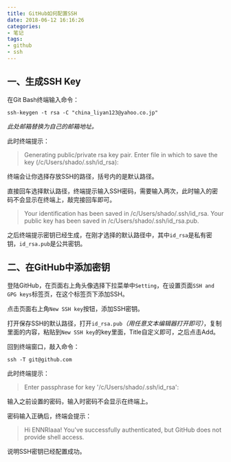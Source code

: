 ```yaml
---
title: GitHub如何配置SSH
date: 2018-06-12 16:16:26
categories:
- 笔记
tags:
- github
- ssh
---
```


## 一、生成SSH Key

在Git Bash终端输入命令：
```shell
ssh-keygen -t rsa -C "china_liyan123@yahoo.co.jp"
```

*此处邮箱替换为自己的邮箱地址。*

此时终端提示：

>Generating public/private rsa key pair. 
>Enter file in which to save the key (/c/Users/shado/.ssh/id_rsa): 

终端会让你选择存放SSH的路径，括号内的是默认路径。

直接回车选择默认路径，终端提示输入SSH密码，需要输入两次，此时输入的密码不会显示在终端上，敲完接回车即可。  

>Your identification has been saved in /c/Users/shado/.ssh/id_rsa. 
>Your public key has been saved in /c/Users/shado/.ssh/id_rsa.pub.

之后终端提示密钥已经生成，在刚才选择的默认路径中，其中`id_rsa`是私有密钥，`id_rsa.pub`是公共密钥。  

## 二、在GitHub中添加密钥

登陆GitHub，在页面右上角头像选择下拉菜单中`Setting`，在设置页面`SSH and GPG keys`标签页，在这个标签页下添加SSH。

点击页面右上角`New SSH key`按钮，添加SSH密钥。

打开保存SSH的默认路径，打开`id_rsa.pub`*（用任意文本编辑器打开即可）*，复制里面的内容，粘贴到`New SSH key`的key里面，Title自定义即可，之后点击Add。

回到终端窗口，敲入命令：

```shell
ssh -T git@github.com
```

此时终端提示：  
>Enter passphrase for key '/c/Users/shado/.ssh/id_rsa':  

输入之前设置的密码，输入时密码不会显示在终端上。

密码输入正确后，终端会提示：  

>Hi ENNRIaaa! You've successfully authenticated, but GitHub does not provide shell access.

说明SSH密钥已经配置成功。
